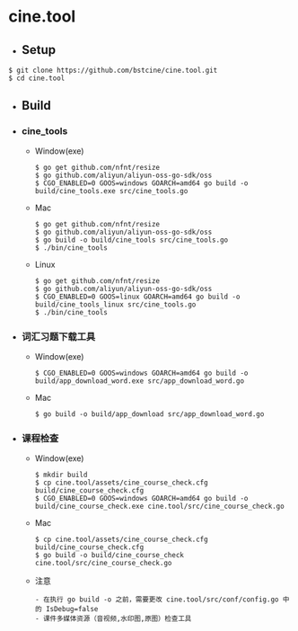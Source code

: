 # cine.tool
- ## Setup
```shell
$ git clone https://github.com/bstcine/cine.tool.git
$ cd cine.tool
```
      
- ## Build
- ### cine_tools
   - Window(exe)
      ```
      $ go get github.com/nfnt/resize
      $ go github.com/aliyun/aliyun-oss-go-sdk/oss
      $ CGO_ENABLED=0 GOOS=windows GOARCH=amd64 go build -o build/cine_tools.exe src/cine_tools.go
      ```
   - Mac
      ```
      $ go get github.com/nfnt/resize
      $ go github.com/aliyun/aliyun-oss-go-sdk/oss
      $ go build -o build/cine_tools src/cine_tools.go
      $ ./bin/cine_tools
      ```
   - Linux
     ```
     $ go get github.com/nfnt/resize
     $ go github.com/aliyun/aliyun-oss-go-sdk/oss
     $ CGO_ENABLED=0 GOOS=linux GOARCH=amd64 go build -o build/cine_tools_linux src/cine_tools.go
     $ ./bin/cine_tools
     ```  

- ### 词汇习题下载工具
   - Window(exe)
      ```
      $ CGO_ENABLED=0 GOOS=windows GOARCH=amd64 go build -o build/app_download_word.exe src/app_download_word.go
      ```
   - Mac
      ```
      $ go build -o build/app_download src/app_download_word.go
      ```
      
- ### 课程检查
  - Window(exe)
      ```
      $ mkdir build
      $ cp cine.tool/assets/cine_course_check.cfg build/cine_course_check.cfg
      $ CGO_ENABLED=0 GOOS=windows GOARCH=amd64 go build -o build/cine_course_check.exe cine.tool/src/cine_course_check.go
      ```
      
   - Mac
      ```
      $ cp cine.tool/assets/cine_course_check.cfg build/cine_course_check.cfg
      $ go build -o build/cine_course_check cine.tool/src/cine_course_check.go
      ```
      
   - 注意
      ```
      - 在执行 go build -o 之前，需要更改 cine.tool/src/conf/config.go 中的 IsDebug=false
      - 课件多媒体资源（音视频,水印图,原图）检查工具
      ```
      

     
